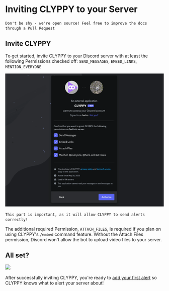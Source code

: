 # Inviting CLYPPY to your Server

```{note}
Don't be shy - we're open source! Feel free to improve the docs through a Pull Request
```

## Invite CLYPPY

To get started, invite CLYPPY to your Discord server with at least the following Permissions checked off: `SEND_MESSAGES`, `EMBED_LINKS`, `MENTION_EVERYONE`

![](images/default-permissions.webp)

```{note}
This part is important, as it will allow CLYPPY to send alerts correctly!
```

The additional required Permission, `ATTACH_FILES`, is required if you plan on using CLYPPY's `/embed` command feature. Without the Attach Files permission, Discord won't allow the bot to upload video files to your server.

## All set?

![](https://cdn.jsdelivr.net/npm/@hackmd/emojify.js@2.1.0/dist/images/basic/tada.png)

After successfully inviting CLYPPY, you're ready to [add your first alert](alert.md) so CLYPPY knows what to alert your server about!
